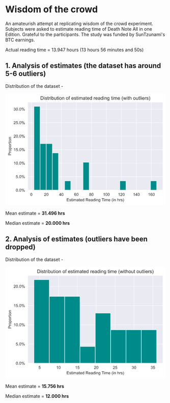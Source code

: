# Wisdom of the crowd
An amateurish attempt at replicating wisdom of the crowd experiment. Subjects were asked to estimate reading time of Death Note All in one Edition. Grateful to the participants. The study was funded by SunTzunami's BTC earnings.

Actual reading time = 13.947 hours (13 hours 56 minutes and 50s)
## 1. Analysis of estimates (the dataset has around 5-6 outliers)

Distribution of the dataset - 

![Preview](graphs/g1.png)

Mean estimate = **31.496 hrs**

Median estimate = **20.000 hrs**

## 2. Analysis of estimates (outliers have been dropped)

Distribution of the dataset - 

![Preview](graphs/g2.png)

Mean estimate = **15.756 hrs**

Median estimate = **12.000 hrs**
